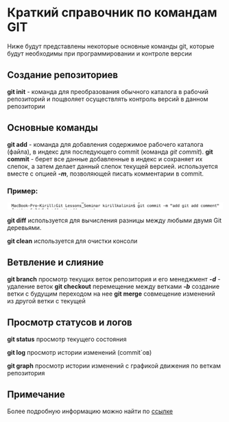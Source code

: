 # Краткий справочник по командам GIT
Ниже будут представлены некоторые основные команды git, которые будут необходимы при программировании и контроле версии
## Создание репозиториев
**git init** - команда для преобразования обычного каталога в рабочий репозиторий и пощволяет осуществлять контроль версий в данном репозитории
## Основные команды
**git add** - команда для добавления содержимое рабочего каталога (файла), в индекс для последующего commit (команда *git commit*).
**git commit** - берет все данные добавленные в индекс и сохраняет их слепок, а затем делает данный слепок текущей версией. используется вместе с опцией ***-m***, позволяющей писать комментарии в commit.
### Пример:
![Пример git commit](/Screenshot1.png)

**git diff** используется для вычисления разницы между любыми двумя Git деревьями.

**git clean** используется для очистки консоли

## Ветвление и слияние
**git branch** просмотр текущих веток репозитория и его менеджмент _**-d**_ - удаление веток
**git checkout** перемещение между ветками _**-b**_ создание ветки с будущим переходом на нее
**git merge** совмещение изменений из другой ветки с текущей

## Просмотр статусов и логов
**git status** просмотр текущего состояния

**git log** просмотр истории изменений (commit`ов) 

**git graph** просмотр истории изменений с графикой движения по веткам репозитория

## Примечание
Более подробную информацию можно найти по [ссылке](https://gist.github.com/Jekins/2bf2d0638163f1294637#Images)
